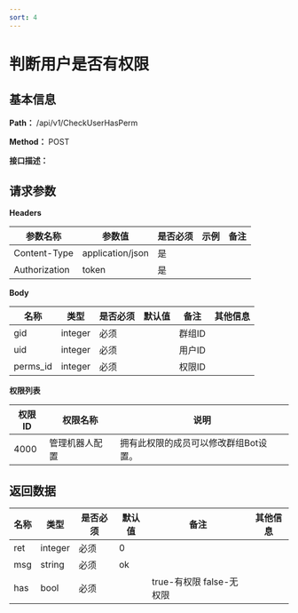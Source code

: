 ```yaml
---
sort: 4
---
```


# 判断用户是否有权限

## 基本信息

**Path：** /api/v1/CheckUserHasPerm

**Method：** POST

**接口描述：**


## 请求参数

**Headers**

| 参数名称          | 参数值              | 是否必须 | 示例 | 备注 |
|---------------|------------------|------|----|----|
| Content-Type  | application/json | 是    |    |    |
| Authorization | token            | 是    |    |    |

**Body**

| 名称       | 类型      | 是否必须 | 默认值 | 备注   | 其他信息 |
|----------|---------|------|-----|------|------|
| gid      | integer | 必须   |     | 群组ID |      |
| uid      | integer | 必须   |     | 用户ID |      |
| perms_id | integer | 必须   |     | 权限ID |      |

**权限列表**

| 权限ID | 权限名称    | 说明                   |
|------|---------|----------------------|
| 4000 | 管理机器人配置 | 拥有此权限的成员可以修改群组Bot设置。 |

## 返回数据

| 名称  | 类型      | 是否必须 | 默认值 | 备注                   | 其他信息 |
|-----|---------|------|-----|----------------------|------|
| ret | integer | 必须   | 0   |                      |      |
| msg | string  | 必须   | ok  |                      |      |
| has | bool    | 必须   |     | true-有权限 false-无权限 |      |